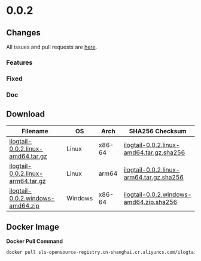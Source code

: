 # 0.0.2

## Changes

All issues and pull requests are [here](https://github.com/alibaba/ilogtail/milestone/1).

### Features


### Fixed


### Doc


## Download

| **Filename** | **OS** | **Arch** | **SHA256 Checksum** |
|  ----  | ----  | ----  | ----  |
|[ilogtail-0.0.2.linux-amd64.tar.gz](https://ilogtail-community-edition.oss-cn-shanghai.aliyuncs.com/0.0.2/ilogtail-0.0.2.linux-amd64.tar.gz)|Linux|x86-64|[ilogtail-0.0.2.linux-amd64.tar.gz.sha256](https://ilogtail-community-edition.oss-cn-shanghai.aliyuncs.com/0.0.2/ilogtail-0.0.2.linux-amd64.tar.gz.sha256)|
|[ilogtail-0.0.2.linux-arm64.tar.gz](https://ilogtail-community-edition.oss-cn-shanghai.aliyuncs.com/0.0.2/ilogtail-0.0.2.linux-arm64.tar.gz)|Linux|arm64|[ilogtail-0.0.2.linux-arm64.tar.gz.sha256](https://ilogtail-community-edition.oss-cn-shanghai.aliyuncs.com/0.0.2/ilogtail-0.0.2.linux-arm64.tar.gz.sha256)|
|[ilogtail-0.0.2.windows-amd64.zip](https://ilogtail-community-edition.oss-cn-shanghai.aliyuncs.com/0.0.2/ilogtail-0.0.2.windows-amd64.zip)|Windows|x86-64|[ilogtail-0.0.2.windows-amd64.zip.sha256](https://ilogtail-community-edition.oss-cn-shanghai.aliyuncs.com/0.0.2/ilogtail-0.0.2.windows-amd64.zip.sha256)|

## Docker Image

**Docker Pull Command**
``` bash
docker pull sls-opensource-registry.cn-shanghai.cr.aliyuncs.com/ilogtail-community-edition/ilogtail:0.0.2
```
